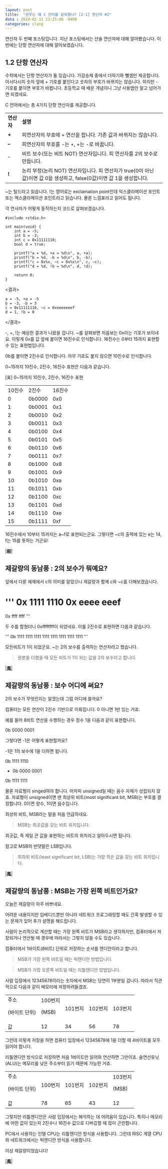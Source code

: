 ```yaml
---
layout: post
title:  "관우는 왜 C 언어를 살육했나? [2-1] 연산자 #2"
data : 2019-02-11 23:25:00 -0400
categories: clang
---
```


연산자 두 번째 포스팅입니다.
지난 포스팅에서는 산술 연산자에 대해 알아봤습니다.
이번에는 단항 연산자에 대해 알아보겠습니다.

## 1.2 단항 연산자

수학에서는 단항 연산자가 둘 있습니다. 가감승제 중에서 더하기와 뺄셈만 제공합니다. 아시다시피 숫자 앞에 + 기호를 붙인다고 숫자의 부호가 바뀌지는 않습니다. 하지만 - 기호를 붙이면 부호가 바뀝니다. 초등학교 때 배운 개념이니 그냥 사용법만 알고 넘어가면 되겠네요.

C 언어에서는 총 4가지 단항 연산자를 제공합니다.


<table>
  <tr>
   <td><strong> 연산자</strong>
   </td>
   <td><strong>설명</strong>
   </td>
  </tr>
  <tr>
   <td><strong>+</strong>
   </td>
   <td>피연산자의 부호에 + 연산을 합니다. 기존 값과 바뀌지는 않습니다.
   </td>
  </tr>
  <tr>
   <td><strong>–</strong>
   </td>
   <td>피연산자의 부호를 -는 +, +는 -로 바꿉니다.
   </td>
  </tr>
  <tr>
   <td><code>~</code>
   </td>
   <td>비트 보수(또는 비트 NOT) 연산자입니다. 피 연산자를 2의 보수로 만듭니다.
   </td>
  </tr>
  <tr>
   <td><strong>!</strong>
   </td>
   <td>논리 부정(논리 NOT) 연산자입니다. 피 연산자가 true(0이 아닌 값)이면 값 0을 생성하고, false(0값)이면 값 1을 생성합니다. 
   </td>
  </tr>
</table>


~는 틸드라고 읽습니다. !는 영어로는 exclamation point인데 익스클라메이션  포인트 또는 엑스클라메이션 포인트라고 읽습니다. 물론 느낌표라고 읽어도 됩니다.

각 연사자가 어떻게 동작하는지 코드로 살펴보겠습니다.


```
#include <stdio.h>

int main(void) {
	int a = -5;
	int b = -3;
	int c = 0x11111110;
	bool d = true;
	
	printf("a = %d, +a = %d\n", a, +a);
	printf("b = %d, -b = %d\n", b, -b);
	printf("c = 0x%x, ~c = 0x%x\n", c, ~c);
	printf("d = %d, !b = %d\n", d, !d);

	return 0;
}
```


<결과>


```
a = -5, +a = -5
b = -3, -b = 3
c = 0x11111110, ~c = 0xeeeeeeef
d = 1, !b = 0
```


</결과>

-, +, !는 예상한 결과가 나왔을 겁니다. ~를 살펴보면 처음보는 0x라는 기호가 보이네요. 이렇게 0x를 값 앞에 붙이면 16진수로 인식합니다. 16진수는 0부터 15까지 표현할 수 있는 표현법입니다.

 0b를 붙이면 2진수로 인식합니다. 아무 기호도 붙지 않으면 10진수로 인식합니다.

0~15까지 10진수, 2진수, 16진수 표현은 다음과 같습니다.

[표] 0~15까지 10진수, 2진수, 16진수 표현  


<table>
  <tr>
   <td>10진수
   </td>
   <td>2진수
   </td>
   <td>16진수
   </td>
  </tr>
  <tr>
   <td>0
   </td>
   <td>0b0000
   </td>
   <td>0x0
   </td>
  </tr>
  <tr>
   <td>1
   </td>
   <td>0b0001
   </td>
   <td>0x1
   </td>
  </tr>
  <tr>
   <td>2
   </td>
   <td>0b0010
   </td>
   <td>0x2
   </td>
  </tr>
  <tr>
   <td>3
   </td>
   <td>0b0011
   </td>
   <td>0x3
   </td>
  </tr>
  <tr>
   <td>4
   </td>
   <td>0b0100
   </td>
   <td>0x4
   </td>
  </tr>
  <tr>
   <td>5
   </td>
   <td>0b0101
   </td>
   <td>0x5
   </td>
  </tr>
  <tr>
   <td>6
   </td>
   <td>0b0110
   </td>
   <td>0x6
   </td>
  </tr>
  <tr>
   <td>7
   </td>
   <td>0b0111
   </td>
   <td>0x7
   </td>
  </tr>
  <tr>
   <td>8
   </td>
   <td>0b1000
   </td>
   <td>0x8
   </td>
  </tr>
  <tr>
   <td>9
   </td>
   <td>0b1001
   </td>
   <td>0x9
   </td>
  </tr>
  <tr>
   <td>10
   </td>
   <td>0b1010
   </td>
   <td>0xa
   </td>
  </tr>
  <tr>
   <td>11
   </td>
   <td>0b1011
   </td>
   <td>0xb
   </td>
  </tr>
  <tr>
   <td>12
   </td>
   <td>0b1100
   </td>
   <td>0xc
   </td>
  </tr>
  <tr>
   <td>13
   </td>
   <td>0b1101
   </td>
   <td>0xd
   </td>
  </tr>
  <tr>
   <td>14
   </td>
   <td>0b1110
   </td>
   <td>0xe
   </td>
  </tr>
  <tr>
   <td>15
   </td>
   <td>0b1111
   </td>
   <td>0xf
   </td>
  </tr>
</table>


16진수에서 10부터 15까지는 a~f로 표현되는군요. 그렇다면 ~c의 출력에 있는 e는 14, f는 15를 뜻하는 거군요!

|**殺**|


## 제갈량의 동남풍 : 2의 보수가 뭐예요?

앞에서 다룬 예제에서 c의 의미를 알았으니 제갈량과 함께 c와 ~c를 더해보겠습니다.

'''
0x 1111 1110
0x eeee eeef
===========
0x ffff ffff
'''

두 수를 합쳤더니 0xffffffff이 되었네요. 이를 2진수로 표현하면 다음과 같습니다.

'''
0b 1111 1111 1111 1111 1111 1111 1111 1111
'''

모든비트가 1이 되었군요. ~는 2의 보수를 출력하는 연산자라고 했습니다. 

> 원본을 더했을 때 모든 비트가 1이 되는 값을 2의 보수라고 합니다.



|**風**|


## 제갈량의 동남풍 : 보수 어디에 써요?

2의 보수가 무엇인지는 알겠는데 그럼 어디에 쓸까요?

컴퓨터는 모든 연산이 2진수 기반으로 이뤄집니다. 0 아니면 1만 있는 거죠.

예를 들어 8비트 연산을 수행하는 경우 정수 1을 다음과 같이 표현합니다.

0b 0000 0001

그렇다면 -1은 어떻게 표현할까요?

-1은 1의 보수에 1을 더하면 됩니다.

 0b 1111 1110

+ 0b 0000 0001

0b 1111 1111

물론 자료형이 singed여야 합니다. 어차피 unsigned일 때는 음수 자체가 성립되지 않죠. 자료형이 unsigned이면 맨 최상위 비트(most significant bit, MSB)는 부호를 결정합니다. 0이면 양수, 1이면 음수입니다. 

최상위 비트, MSB라는 말을 처음 언급하네요. 

> MSB는 최곳값을 갖는 비트 위치입니다.

최곳값, 즉 제일 큰 값을 표현하는 비트의 위치라고 알아두시면 됩니다.

참고로 MSB의 반댓말은 LSB입니다. 

> 최하위 비트(least significant bit, LSB)는 가장 작은 값을 갖는 비트 위치입니다.

|**風**|


## 제갈량의 동남풍 : MSB는 가장 왼쪽 비트인가요?

오늘은 제갈량이 아주 바쁘네요.

어려운 내용이지만 임베디드뿐만 아니라 네트워크 프로그래밍할 때도 간혹 발생할 수 있는 문제가 있어 추가 설명을 해드립니다.

사람이 논리적으로 계산할 때는 가장 왼쪽 비트가 MSB라고 생각하지만, 컴퓨터에서 저장되거나 연산될 때 경우에 따라서는 그렇지 않을 수도 있습니다. 

컴퓨터에서 1바이트(8비트) 단위로 저장하는 순서를 엔디안이라고 합니다.

> MSB가 가장 왼쪽 비트일 때는 빅엔디안 방법입니다.

> MSB가 가장 오른쪽 비트일 때는 리틀엔디안 방법입니다.

사람 입장에서 12345678이라는 숫자에서 MSB는 당연히 1부분일 겁니다. 따라서 직관적으로 다음과 같이 메모리에 저장하려들겠죠.


<table>
  <tr>
   <td>주소
<p>
(바이트 단위)
   </td>
   <td>100번지
<p>
(MSB)
   </td>
   <td>101번지
   </td>
   <td>102번지
   </td>
   <td>103번지
   </td>
  </tr>
  <tr>
   <td>값
   </td>
   <td>12
   </td>
   <td>34
   </td>
   <td>56
   </td>
   <td>78
   </td>
  </tr>
</table>


 

그런데 이렇게 저장을 하면 컴퓨터 입장에서 12345678에 1을 더할 때 4바이트를 모두 읽어야 합니다.

리틀엔디안 방식으로 저장하면 처음 1바이트만 읽어와 연산하면 그만이죠. 술연산유닛(ALU)는 메모리를 낮은 주소부터 읽기 때문에 가능한 거죠.


<table>
  <tr>
   <td>주소
<p>
(바이트 단위)
   </td>
   <td>100번지
   </td>
   <td>101번지
   </td>
   <td>102번지
   </td>
   <td>103번지
<p>
(MSB)
   </td>
  </tr>
  <tr>
   <td>값
   </td>
   <td>78
   </td>
   <td>65
   </td>
   <td>43
   </td>
   <td>12
   </td>
  </tr>
</table>


그렇지만 리틀엔디안은 사람 입장에서는 해석하는 데 어려움이 있습니다. 특히나 메모리에 어떤 값이 있는지 2진수나 16진수 값으로 디버깅할 때 많이 곤란합니다.

PC에서 사용하는 인텔 CPU는 리틀엔디안 방식을 사용합니다. 그런데 RISC 계열 CPU와 네트워크에서는 빅엔디안 방식을 사용합니다.

이상 제갈량이었습니다!

|**風**|
